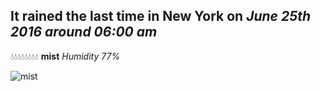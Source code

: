 ## It rained the last time in New York on *June 25th 2016 around 06:00 am*
💧💧💧💧💧💧💧💧  **mist** *Humidity 77%*

![mist](http://openweathermap.org/img/w/50d.png)
